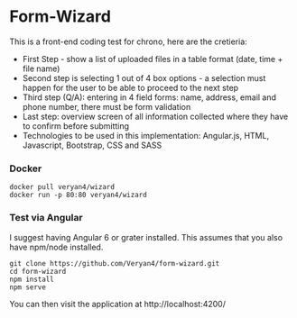 # Form-Wizard

This is a front-end coding test for chrono, here are the cretieria:

* First Step - show a list of uploaded files in a table format (date, time + file name)
* Second step is selecting 1 out of 4 box options - a selection must happen for the user to be able to proceed to the next step
* Third step (Q/A): entering in 4 field forms: name, address, email and phone number, there must be form validation
* Last step: overview screen of all information collected where they have to confirm before submitting
* Technologies to be used in this implementation: Angular.js, HTML, Javascript, Bootstrap, CSS and SASS

### Docker

```
docker pull veryan4/wizard
docker run -p 80:80 veryan4/wizard 
```


### Test via Angular

I suggest having Angular 6 or grater installed. This assumes that you also have npm/node installed.

```
git clone https://github.com/Veryan4/form-wizard.git
cd form-wizard
npm install
npm serve
```

You can then visit the application at http://localhost:4200/